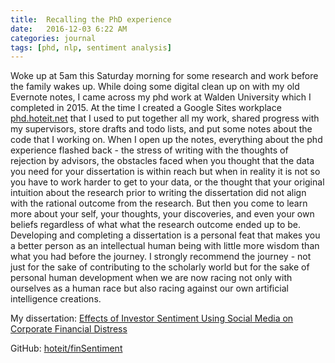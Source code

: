 ```yaml
---
title:  Recalling the PhD experience
date:   2016-12-03 6:22 AM
categories: journal 
tags: [phd, nlp, sentiment analysis]
---
```


Woke up at 5am this Saturday morning for some research and work before the family wakes up. While doing some digital
clean up on with my old Evernote notes, I came across my phd work at Walden University which I completed in 2015.  At the time I created a Google Sites workplace [phd.hoteit.net](http://phd.hoteit.net) that I used to put together all my  work, shared progress with my supervisors, store drafts and todo lists, and put some notes about the code that I working on. When I open up the notes, everything about the phd experience flashed back - the stress of writing with the thoughts of rejection by advisors, the obstacles faced when you thought that the data you need for your dissertation is within reach but when in reality it is not so you have to work harder to get to your data, or the thought that your original intuition about the research prior to writing the dissertation did not align with the rational outcome from the research. But then you come to learn more about your self, your thoughts, your discoveries, and even your own beliefs regardless of what what the research outcome ended up to be. Developing and completing a dissertation is a personal feat that makes you a better person as an intellectual human being with little  more wisdom than what you had before the journey. I strongly recommend the journey - not just for the sake of contributing to the scholarly world but for the sake of personal human development when we are now racing not only with ourselves as a human race but also racing against our own artificial intelligence creations.

My dissertation: [Effects of Investor Sentiment Using Social Media on Corporate Financial Distress](http://scholarworks.waldenu.edu/dissertations/464/)

GitHub: [hoteit/finSentiment](https://github.com/hoteit/finSentiment)
